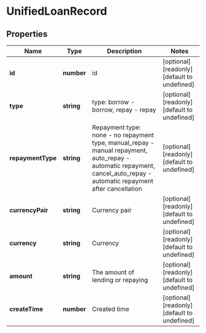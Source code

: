 # UnifiedLoanRecord

## Properties

Name | Type | Description | Notes
------------ | ------------- | ------------- | -------------
**id** | **number** | id | [optional] [readonly] [default to undefined]
**type** | **string** | type: borrow - borrow, repay - repay | [optional] [readonly] [default to undefined]
**repaymentType** | **string** | Repayment type: none - no repayment type, manual_repay - manual repayment, auto_repay - automatic repayment, cancel_auto_repay - automatic repayment after cancellation | [optional] [readonly] [default to undefined]
**currencyPair** | **string** | Currency pair | [optional] [readonly] [default to undefined]
**currency** | **string** | Currency | [optional] [readonly] [default to undefined]
**amount** | **string** | The amount of lending or repaying | [optional] [readonly] [default to undefined]
**createTime** | **number** | Created time | [optional] [readonly] [default to undefined]

